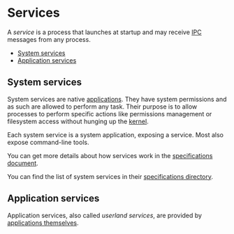# Services

A _service_ is a process that launches at startup and may receive [IPC](ipc.md) messages from any process.

- [System services](#system-services)
- [Application services](#application-services)

## System services

System services are native [applications](../concepts/applications.md). They have system permissions and as such are allowed to perform any task.
Their purpose is to allow processes to perform specific actions like permissions management or filesystem access without hunging up the [kernel](../specs/kernel/README.md).

Each system service is a system application, exposing a service. Most also expose command-line tools.

You can get more details about how services work in the [specifications document](../specs/services.md).

You can find the list of system services in their [specifications directory](../specs/system-services/).

## Application services

Application services, also called _userland services_, are provided by [applications themselves](../concepts/applications.md#services).
